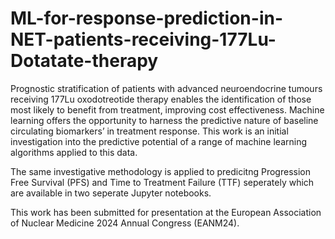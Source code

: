 # ML-for-response-prediction-in-NET-patients-receiving-177Lu-Dotatate-therapy
Prognostic stratification of patients with advanced neuroendocrine tumours receiving 177Lu oxodotreotide therapy enables the identification of those most likely to benefit from treatment, improving cost effectiveness. Machine learning offers the opportunity to harness the predictive nature of baseline circulating biomarkers’ in treatment response. This work is an initial investigation into the predictive potential of a range of machine learning algorithms applied to this data.

The same investigative methodology is applied to predicitng Progression Free Survival (PFS) and Time to Treatment Failure (TTF) seperately which are available in two seperate Jupyter notebooks.

This work has been submitted for presentation at the European Association of Nuclear Medicine 2024 Annual Congress (EANM24).
